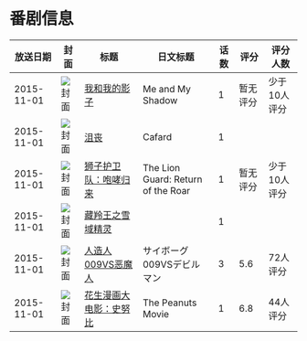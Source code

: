 # 番剧信息

|放送日期|封面|标题|日文标题|话数|评分|评分人数|
|---|---|---|---|---|---|---|
|2015-11-01|![封面](https://lain.bgm.tv/pic/cover/c/8e/e6/95811_h66NN.jpg)|[我和我的影子](https://bangumi.tv/subject/95811)|Me and My Shadow|1|暂无评分|少于10人评分|
|2015-11-01|![封面](https://lain.bgm.tv/pic/cover/c/b2/4e/194711_H78iw.jpg)|[沮丧](https://bangumi.tv/subject/194711)|Cafard|1|||
|2015-11-01|![封面](https://lain.bgm.tv/pic/cover/c/5d/7b/199386_Ze6gz.jpg)|[狮子护卫队：咆哮归来](https://bangumi.tv/subject/199386)|The Lion Guard: Return of the Roar|1|暂无评分|少于10人评分|
|2015-11-01|![封面](https://lain.bgm.tv/pic/cover/c/26/90/132164_73HPU.jpg)|[藏羚王之雪域精灵](https://bangumi.tv/subject/132164)||1|||
|2015-11-01|![封面](https://lain.bgm.tv/pic/cover/c/c1/19/129976_LKXR0.jpg)|[人造人009VS恶魔人](https://bangumi.tv/subject/129976)|サイボーグ009VSデビルマン|3|5.6|72人评分|
|2015-11-01|![封面](https://lain.bgm.tv/pic/cover/c/9a/5f/139016_265aa.jpg)|[花生漫画大电影：史努比](https://bangumi.tv/subject/139016)|The Peanuts Movie|1|6.8|44人评分|
